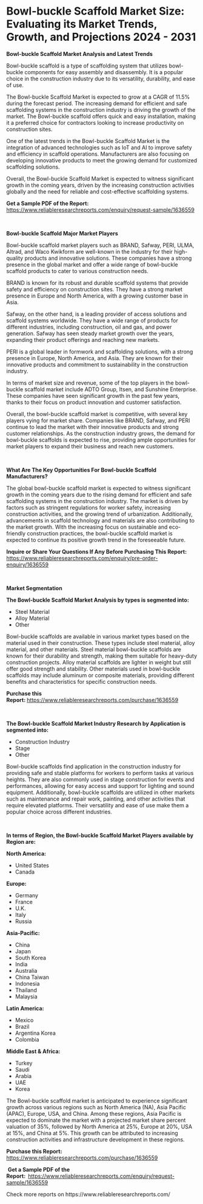 <p><h1>Bowl-buckle Scaffold Market Size: Evaluating its Market Trends, Growth, and Projections 2024 - 2031</h1></p><p><strong>Bowl-buckle Scaffold Market Analysis and Latest Trends</strong></p>
<p><p>Bowl-buckle scaffold is a type of scaffolding system that utilizes bowl-buckle components for easy assembly and disassembly. It is a popular choice in the construction industry due to its versatility, durability, and ease of use.</p><p>The Bowl-buckle Scaffold Market is expected to grow at a CAGR of 11.5% during the forecast period. The increasing demand for efficient and safe scaffolding systems in the construction industry is driving the growth of the market. The Bowl-buckle scaffold offers quick and easy installation, making it a preferred choice for contractors looking to increase productivity on construction sites.</p><p>One of the latest trends in the Bowl-buckle Scaffold Market is the integration of advanced technologies such as IoT and AI to improve safety and efficiency in scaffold operations. Manufacturers are also focusing on developing innovative products to meet the growing demand for customized scaffolding solutions.</p><p>Overall, the Bowl-buckle Scaffold Market is expected to witness significant growth in the coming years, driven by the increasing construction activities globally and the need for reliable and cost-effective scaffolding systems.</p></p>
<p><strong>Get a Sample PDF of the Report:&nbsp;</strong> <a href="https://www.reliableresearchreports.com/enquiry/request-sample/1636559">https://www.reliableresearchreports.com/enquiry/request-sample/1636559</a></p>
<p>&nbsp;</p>
<p><strong>Bowl-buckle Scaffold Major Market Players</strong></p>
<p><p>Bowl-buckle scaffold market players such as BRAND, Safway, PERI, ULMA, Altrad, and Waco Kwikform are well-known in the industry for their high-quality products and innovative solutions. These companies have a strong presence in the global market and offer a wide range of bowl-buckle scaffold products to cater to various construction needs.</p><p>BRAND is known for its robust and durable scaffold systems that provide safety and efficiency on construction sites. They have a strong market presence in Europe and North America, with a growing customer base in Asia.</p><p>Safway, on the other hand, is a leading provider of access solutions and scaffold systems worldwide. They have a wide range of products for different industries, including construction, oil and gas, and power generation. Safway has seen steady market growth over the years, expanding their product offerings and reaching new markets.</p><p>PERI is a global leader in formwork and scaffolding solutions, with a strong presence in Europe, North America, and Asia. They are known for their innovative products and commitment to sustainability in the construction industry.</p><p>In terms of market size and revenue, some of the top players in the bowl-buckle scaffold market include ADTO Group, Itsen, and Sunshine Enterprise. These companies have seen significant growth in the past few years, thanks to their focus on product innovation and customer satisfaction.</p><p>Overall, the bowl-buckle scaffold market is competitive, with several key players vying for market share. Companies like BRAND, Safway, and PERI continue to lead the market with their innovative products and strong customer relationships. As the construction industry grows, the demand for bowl-buckle scaffolds is expected to rise, providing ample opportunities for market players to expand their business and reach new customers.</p></p>
<p>&nbsp;</p>
<p><strong>What Are The Key Opportunities For Bowl-buckle Scaffold Manufacturers?</strong></p>
<p><p>The global bowl-buckle scaffold market is expected to witness significant growth in the coming years due to the rising demand for efficient and safe scaffolding systems in the construction industry. The market is driven by factors such as stringent regulations for worker safety, increasing construction activities, and the growing trend of urbanization. Additionally, advancements in scaffold technology and materials are also contributing to the market growth. With the increasing focus on sustainable and eco-friendly construction practices, the bowl-buckle scaffold market is expected to continue its positive growth trend in the foreseeable future.</p></p>
<p><strong>Inquire or Share Your Questions If Any Before Purchasing This Report:</strong> <a href="https://www.reliableresearchreports.com/enquiry/pre-order-enquiry/1636559">https://www.reliableresearchreports.com/enquiry/pre-order-enquiry/1636559</a></p>
<p>&nbsp;</p>
<p><strong>Market Segmentation</strong></p>
<p><strong>The Bowl-buckle Scaffold Market Analysis by types is segmented into:</strong></p>
<p><ul><li>Steel Material</li><li>Alloy Material</li><li>Other</li></ul></p>
<p><p>Bowl-buckle scaffolds are available in various market types based on the material used in their construction. These types include steel material, alloy material, and other materials. Steel material bowl-buckle scaffolds are known for their durability and strength, making them suitable for heavy-duty construction projects. Alloy material scaffolds are lighter in weight but still offer good strength and stability. Other materials used in bowl-buckle scaffolds may include aluminum or composite materials, providing different benefits and characteristics for specific construction needs.</p></p>
<p><strong>Purchase this Report:&nbsp;</strong><a href="https://www.reliableresearchreports.com/purchase/1636559">https://www.reliableresearchreports.com/purchase/1636559</a></p>
<p>&nbsp;</p>
<p><strong>The Bowl-buckle Scaffold Market Industry Research by Application is segmented into:</strong></p>
<p><ul><li>Construction Industry</li><li>Stage</li><li>Other</li></ul></p>
<p><p>Bowl-buckle scaffolds find application in the construction industry for providing safe and stable platforms for workers to perform tasks at various heights. They are also commonly used in stage construction for events and performances, allowing for easy access and support for lighting and sound equipment. Additionally, bowl-buckle scaffolds are utilized in other markets such as maintenance and repair work, painting, and other activities that require elevated platforms. Their versatility and ease of use make them a popular choice across different industries.</p></p>
<p>&nbsp;</p>
<p><strong>In terms of Region, the Bowl-buckle Scaffold Market Players available by Region are:</strong></p>
<p>
    <p> <strong> North America: </strong>
        <ul>
            <li>United States</li>
            <li>Canada</li>
        </ul>
        </p> 
    <p> <strong> Europe: </strong>
        <ul>
            <li>Germany</li>
            <li>France</li>
            <li>U.K.</li>
            <li>Italy</li>
            <li>Russia</li>
        </ul>
        </p> 
    <p> <strong> Asia-Pacific: </strong>
        <ul>
            <li>China</li>
            <li>Japan</li>
            <li>South Korea</li>
            <li>India</li>
            <li>Australia</li>
            <li>China Taiwan</li>
            <li>Indonesia</li>
            <li>Thailand</li>
            <li>Malaysia</li>
        </ul>
        </p> 
    <p> <strong> Latin America: </strong>
        <ul>
            <li>Mexico</li>
            <li>Brazil</li>
            <li>Argentina Korea</li>
            <li>Colombia</li>
        </ul>
        </p> 
    <p> <strong> Middle East & Africa: </strong>
        <ul>
            <li>Turkey</li>
            <li>Saudi</li>
            <li>Arabia</li>
            <li>UAE</li>
            <li>Korea</li>
        </ul>
    </p>
    </p>
<p><p>The Bowl-buckle scaffold market is anticipated to experience significant growth across various regions such as North America (NA), Asia Pacific (APAC), Europe, USA, and China. Among these regions, Asia Pacific is expected to dominate the market with a projected market share percent valuation of 35%, followed by North America at 25%, Europe at 20%, USA at 15%, and China at 5%. This growth can be attributed to increasing construction activities and infrastructure development in these regions.</p></p>
<p><strong>Purchase this Report: </strong><a href="https://www.reliableresearchreports.com/purchase/1636559">https://www.reliableresearchreports.com/purchase/1636559</a></p>
<p>&nbsp;<strong>Get a Sample PDF of the Report:&nbsp;&nbsp;</strong><a href="https://www.reliableresearchreports.com/enquiry/request-sample/1636559">https://www.reliableresearchreports.com/enquiry/request-sample/1636559</a></p>
<p><strong></strong></p>
<p>Check more reports on https://www.reliableresearchreports.com/</p>